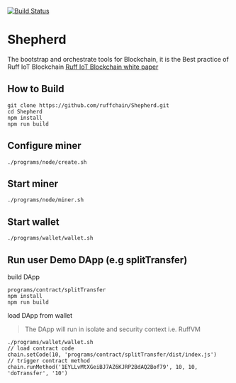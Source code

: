 [![Build Status](https://travis-ci.com/ruffchain/Shepherd.svg?branch=master)](https://travis-ci.com/ruffchain/Shepherd)

# Shepherd

The bootstrap and orchestrate tools for Blockchain, it is the Best practice of Ruff IoT Blockchain [Ruff IoT Blockchain white paper](https://github.com/RuffNotes/RuffChain/blob/master/WhitePaper.md)

## How to Build
```
git clone https://github.com/ruffchain/Shepherd.git
cd Shepherd
npm install
npm run build
```

## Configure miner
```
./programs/node/create.sh
```

## Start miner
```
./programs/node/miner.sh
```

## Start wallet
```
./programs/wallet/wallet.sh
```

## Run user Demo DApp (e.g splitTransfer)

build DApp
```
programs/contract/splitTransfer
npm install
npm run build
```

load DApp from wallet
> The DApp will run in isolate and security context i.e. RuffVM

```
./programs/wallet/wallet.sh
// load contract code
chain.setCode(10, 'programs/contract/splitTransfer/dist/index.js')
// trigger contract method
chain.runMethod('1EYLLvMtXGeiBJ7AZ6KJRP2BdAQ2Bof79', 10, 10, 'doTransfer', '10')
```
